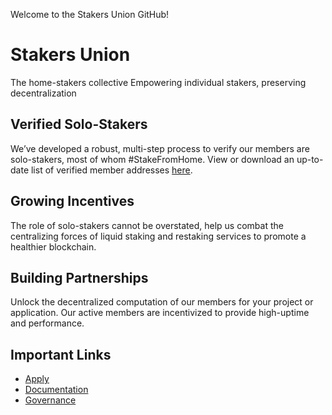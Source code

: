 Welcome to the Stakers Union GitHub!

# Stakers Union
The home-stakers collective
Empowering individual stakers, preserving decentralization

## Verified Solo-Stakers
We’ve developed a robust, multi-step process to verify our members are solo-stakers, most of whom #StakeFromHome. View or download an up-to-date list of verified member addresses [here](https://www.stakersunion.com/list).

## Growing Incentives
The role of solo-stakers cannot be overstated, help us combat the centralizing forces of liquid staking and restaking services to promote a healthier blockchain.

## Building Partnerships
Unlock the decentralized computation of our members for your project or application. Our active members are incentivized to provide high-uptime and performance.

## Important Links
* [Apply](https://www.stakersunion.com/)
* [Documentation](https://docs.stakersunion.com/)
* [Governance](https://vote.stakersunion.com/)
